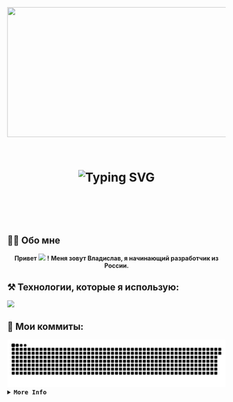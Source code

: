 <div align="center">
    <img src="https://i.imgur.com/x1qqHGp.gif" width=800 height=300/>
</div>
<br>
<br>
<h1 align="center"/>
<h1 align="center">
    <img src="https://readme-typing-svg.herokuapp.com?font=Consolas&size=30&center=True&vCenter=True&duration=3000&pause=800&color=2BF729&width=435&lines=%D0%9F%D1%80%D0%B8%D0%B2%D0%B5%D1%82%2C+%D0%BD%D0%B5%D0%B7%D0%BD%D0%B0%D0%BA%D0%BE%D0%BC%D0%B5%D1%86!;%D0%94%D0%BE%D0%B1%D1%80%D0%BE+%D0%BF%D0%BE%D0%B6%D0%B0%D0%BB%D0%BE%D0%B2%D0%B0%D1%82%D1%8C!" alt="Typing SVG" />
</h1>
<br>
<br>
<br>
<br>
    
## 👩‍💻 Обо мне

<div align="center">
    
 **Привет** <image src="https://raw.githubusercontent.com/blackcater/blackcater/main/images/Hi.gif" height=15/> **!**
 **Меня зовут Владислав, я начинающий разработчик из России.**
 
</div>

 ## ⚒️ Технологии, которые я использую:

<img src="https://skillicons.dev/icons?i=py,vscode,github" />

## 🐍 Мои коммиты:

<div align="center">
    <img src="https://github.com/KR1JAKS/KR1JAKS/blob/output/github-snake-dark.svg" />
</div>

<details>
<summary><samp><b>More Info</b></samp></summary>
<h2></h2><br>

<p align="center">
  <samp>
      <a href="https://visitcount.itsvg.in">
          <img src="https://visitcount.itsvg.in/api?id=KR1JAKS&label=Profile%20Views&color=8&icon=0&pretty=true" />
      </a>
  </samp>
</p>

<div align="center">
  <table>
    <tr>
        <td><a href="https://github.com/anuraghazra/convoychat"><img align="center" alt="GitHub Trophy" src="https://github-readme-stats.vercel.app/api/pin/?username=KR1JAKS&repo=convoychat"></a></td>
    </tr>
  </table>
</div>

<div align="center">
  <table>
    <tr>
    </tr>
  </table>
</div>
</details>
